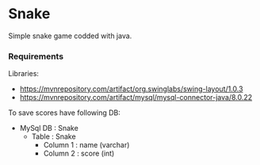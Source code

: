 # Snake
Simple snake game codded with java.

### Requirements

Libraries:
- https://mvnrepository.com/artifact/org.swinglabs/swing-layout/1.0.3
- https://mvnrepository.com/artifact/mysql/mysql-connector-java/8.0.22

To save scores have following DB:

- MySql DB : Snake
    - Table : Snake
        - Column 1 : name (varchar)
        - Column 2 : score (int)

